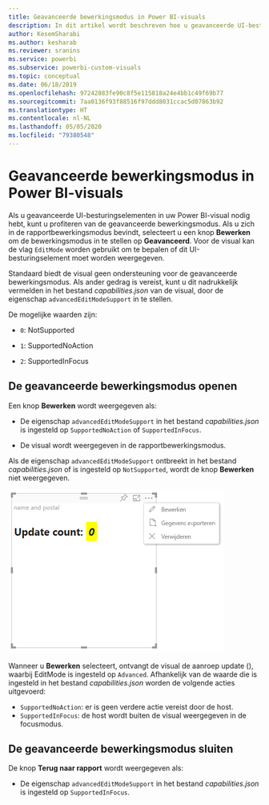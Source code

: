 ```yaml
---
title: Geavanceerde bewerkingsmodus in Power BI-visuals
description: In dit artikel wordt beschreven hoe u geavanceerde UI-besturingselementen instelt in Power BI-visuals.
author: KesemSharabi
ms.author: kesharab
ms.reviewer: sranins
ms.service: powerbi
ms.subservice: powerbi-custom-visuals
ms.topic: conceptual
ms.date: 06/18/2019
ms.openlocfilehash: 97242883fe90c8f5e115818a24e4bb1c49f69b77
ms.sourcegitcommit: 7aa0136f93f88516f97ddd8031ccac5d07863b92
ms.translationtype: HT
ms.contentlocale: nl-NL
ms.lasthandoff: 05/05/2020
ms.locfileid: "79380548"
---
```

# <a name="advanced-edit-mode-in-power-bi-visuals"></a>Geavanceerde bewerkingsmodus in Power BI-visuals

Als u geavanceerde UI-besturingselementen in uw Power BI-visual nodig hebt, kunt u profiteren van de geavanceerde bewerkingsmodus. Als u zich in de rapportbewerkingsmodus bevindt, selecteert u een knop **Bewerken** om de bewerkingsmodus in te stellen op **Geavanceerd**. Voor de visual kan de vlag `EditMode` worden gebruikt om te bepalen of dit UI-besturingselement moet worden weergegeven.

Standaard biedt de visual geen ondersteuning voor de geavanceerde bewerkingsmodus. Als ander gedrag is vereist, kunt u dit nadrukkelijk vermelden in het bestand *capabilities.json* van de visual, door de eigenschap `advancedEditModeSupport` in te stellen.

De mogelijke waarden zijn:

- `0`: NotSupported

- `1`: SupportedNoAction

- `2`: SupportedInFocus

## <a name="enter-advanced-edit-mode"></a>De geavanceerde bewerkingsmodus openen

Een knop **Bewerken** wordt weergegeven als:

* De eigenschap `advancedEditModeSupport` in het bestand *capabilities.json* is ingesteld op `SupportedNoAction` of `SupportedInFocus`.

* De visual wordt weergegeven in de rapportbewerkingsmodus.

Als de eigenschap `advancedEditModeSupport` ontbreekt in het bestand *capabilities.json* of is ingesteld op `NotSupported`, wordt de knop **Bewerken** niet weergegeven.

![De modus Bewerken openen](media/advanced-edit-mode/edit-mode.png)

Wanneer u **Bewerken** selecteert, ontvangt de visual de aanroep update (), waarbij EditMode is ingesteld op `Advanced`. Afhankelijk van de waarde die is ingesteld in het bestand *capabilities.json* worden de volgende acties uitgevoerd:

* `SupportedNoAction`: er is geen verdere actie vereist door de host.
* `SupportedInFocus`: de host wordt buiten de visual weergegeven in de focusmodus.

## <a name="exit-advanced-edit-mode"></a>De geavanceerde bewerkingsmodus sluiten

De knop **Terug naar rapport** wordt weergegeven als:

* De eigenschap `advancedEditModeSupport` in het bestand *capabilities.json* is ingesteld op `SupportedInFocus`.
